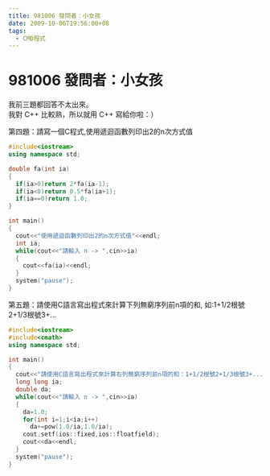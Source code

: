```yaml
---
title: 981006 發問者：小女孩
date: 2009-10-06T19:56:00+08
tags:
  - CMD程式
---
```

# 981006 發問者：小女孩

我前三題都回答不太出來。  
我對 C++ 比較熟，所以就用 C++ 寫給你啦：）  
  
第四題：請寫一個C程式,使用遞迴函數列印出2的n次方式值

```cpp
#include<iostream>
using namespace std;

double fa(int ia)
{
  if(ia>0)return 2*fa(ia-1);
  if(ia<0)return 0.5*fa(ia+1);
  if(ia==0)return 1.0;
} 

int main()
{
  cout<<"使用遞迴函數列印出2的n次方式值"<<endl;
  int ia;
  while(cout<<"請輸入 n -> ",cin>>ia)
  {
    cout<<fa(ia)<<endl;
  }
  system("pause");
}
```

第五題：請使用C語言寫出程式來計算下列無窮序列前n項的和, 如:1+1/2根號2+1/3根號3+...  

```cpp
#include<iostream>
#include<cmath>
using namespace std;

int main()
{
  cout<<"請使用C語言寫出程式來計算右列無窮序列前n項的和：1+1/2根號2+1/3根號3+..."<<endl;
  long long ia;
  double da;
  while(cout<<"請輸入 n -> ",cin>>ia)
  {
    da=1.0;
    for(int i=1;i<ia;i++)
      da+=pow(1.0/ia,1.0/ia);
    cout.setf(ios::fixed,ios::floatfield);
    cout<<da<<endl;
  }
  system("pause");
}
```